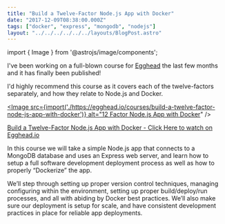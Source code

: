 ```yaml
---
title: "Build a Twelve-Factor Node.js App with Docker"
date: "2017-12-09T08:38:00.000Z"
tags: ["docker", "express", "mongodb", "nodejs"]
layout: "../../../../../../layouts/BlogPost.astro"
---
```


import { Image } from '@astrojs/image/components';

I've been working on a full-blown course for <a href="https://egghead.io" target="_blank">Egghead</a> the last few months and it has finally been published!

I'd highly recommend this course as it covers each of the twelve-factors separately, and how they relate to Node.js and Docker.

[<Image src={import('./https://egghead.io/courses/build-a-twelve-factor-node-js-app-with-docker')} alt="12 Factor Node.js App with Docker](EGH_NodeDocker_1000.png)" />

[Build a Twelve-Factor Node.js App with Docker - Click Here to watch on Egghead.io]((https://egghead.io/courses/build-a-twelve-factor-node-js-app-with-docker))

In this course we will take a simple Node.js app that connects to a MongoDB database and uses an Express web server, and learn how to setup a full software development deployment process as well as how to properly “Dockerize” the app.

We’ll step through setting up proper version control techniques, managing configuring within the environment, setting up proper build/deploy/run processes, and all with abiding by Docker best practices. We’ll also make sure our deployment is setup for scale, and have consistent development practices in place for reliable app deployments.
